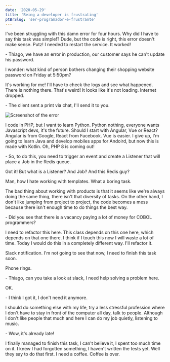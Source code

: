 ```yaml
---
date: '2020-05-29'
title: 'Being a developer is frustrating'
ptBrSlug: 'ser-programador-e-frustrante'
---
```


I've been struggling with this damn error for four hours. Why did I have to say this task was simple!? Dude, but the
code is right, this error doesn't make sense. Putz! I needed to restart the service. It worked!

\- Thiago, we have an error in production, our customer says he can't update his password.

I wonder: what kind of person bothers changing their shopping website password on Friday at 5:50pm?

It's working for me! I'll have to check the logs and see what happened. There is nothing there. That's weird! It looks
like it's not loading. Internet dropped.

\- The client sent a print via chat, I'll send it to you.

![Screenshot of the error](/images/posts/being-a-programmer-is-frustrating/print-2.png)

I code in PHP, but I want to learn Python. Python nothing, everyone wants Javascript devs, it's the future. Should I
start with Angular, Vue or React? Angular is from Google, React from Facebook. Vue is easier. I give up, I'm going to
learn Java and develop mobiles apps for Andoird, but now this is made with Kotlin. Oh, PHP 8 is coming out!

\- So, to do this, you need to trigger an event and create a Listener that will place a Job in the Redis queue.

Got it! But what is a Listener? And Job? And this Redis guy?

Man, how I hate working with templates. What a boring task.

The bad thing about working with products is that it seems like we're always doing the same thing, there isn't that
diversity of tasks. On the other hand, I don't like jumping from project to project, the code becomes a mess because
there isn't enough time to do things the best way.

\- Did you see that there is a vacancy paying a lot of money for COBOL programmers?

I need to refactor this here. This class depends on this one here, which depends on that one there. I think if I touch
this now I will waste a lot of time. Today I would do this in a completely different way. I'll refactor it.

Slack notification. I'm not going to see that now, I need to finish this task soon.

Phone rings.

\- Thiago, can you take a look at slack, I need help solving a problem here.

OK.

\- I think I got it, I don't need it anymore.

I should do something else with my life, try a less stressful profession where I don't have to stay in front of the
computer all day, talk to people. Although I don't like people that much and here I can do my job quietly, listening to
music.

\- Wow, it's already late!

I finally managed to finish this task, I can't believe it, I spent too much time on it. I knew I had forgotten
something, I haven't written the tests yet. Well they say to do that first. I need a coffee. Coffee is over.
